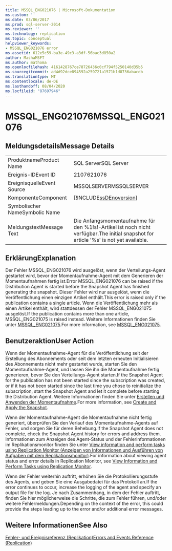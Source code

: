 ```yaml
---
title: MSSQL_ENG021076 | Microsoft-Dokumentation
ms.custom: ''
ms.date: 03/06/2017
ms.prod: sql-server-2014
ms.reviewer: ''
ms.technology: replication
ms.topic: conceptual
helpviewer_keywords:
- MSSQL_ENG021076 error
ms.assetid: 612e5c59-ba3e-49c3-a3df-56bac3d850a2
author: MashaMSFT
ms.author: mathoma
ms.openlocfilehash: 4161428767ce78726436c0cf794f5250140d35b5
ms.sourcegitcommit: ad4d92dce894592a259721a1571b1d8736abacdb
ms.translationtype: MT
ms.contentlocale: de-DE
ms.lasthandoff: 08/04/2020
ms.locfileid: "87697946"
---
```

# <a name="mssql_eng021076"></a><span data-ttu-id="d1ad5-102">MSSQL_ENG021076</span><span class="sxs-lookup"><span data-stu-id="d1ad5-102">MSSQL_ENG021076</span></span>
    
## <a name="message-details"></a><span data-ttu-id="d1ad5-103">Meldungsdetails</span><span class="sxs-lookup"><span data-stu-id="d1ad5-103">Message Details</span></span>  
  
|||  
|-|-|  
|<span data-ttu-id="d1ad5-104">Produktname</span><span class="sxs-lookup"><span data-stu-id="d1ad5-104">Product Name</span></span>|<span data-ttu-id="d1ad5-105">SQL Server</span><span class="sxs-lookup"><span data-stu-id="d1ad5-105">SQL Server</span></span>|  
|<span data-ttu-id="d1ad5-106">Ereignis-ID</span><span class="sxs-lookup"><span data-stu-id="d1ad5-106">Event ID</span></span>|<span data-ttu-id="d1ad5-107">21076</span><span class="sxs-lookup"><span data-stu-id="d1ad5-107">21076</span></span>|  
|<span data-ttu-id="d1ad5-108">Ereignisquelle</span><span class="sxs-lookup"><span data-stu-id="d1ad5-108">Event Source</span></span>|<span data-ttu-id="d1ad5-109">MSSQLSERVER</span><span class="sxs-lookup"><span data-stu-id="d1ad5-109">MSSQLSERVER</span></span>|  
|<span data-ttu-id="d1ad5-110">Komponente</span><span class="sxs-lookup"><span data-stu-id="d1ad5-110">Component</span></span>|[!INCLUDE[ssDEnoversion](../../includes/ssdenoversion-md.md)]|  
|<span data-ttu-id="d1ad5-111">Symbolischer Name</span><span class="sxs-lookup"><span data-stu-id="d1ad5-111">Symbolic Name</span></span>||  
|<span data-ttu-id="d1ad5-112">Meldungstext</span><span class="sxs-lookup"><span data-stu-id="d1ad5-112">Message Text</span></span>|<span data-ttu-id="d1ad5-113">Die Anfangsmomentaufnahme für den %1!s!-Artikel ist noch nicht verfügbar.</span><span class="sxs-lookup"><span data-stu-id="d1ad5-113">The initial snapshot for article '%s' is not yet available.</span></span>|  
  
## <a name="explanation"></a><span data-ttu-id="d1ad5-114">Erklärung</span><span class="sxs-lookup"><span data-stu-id="d1ad5-114">Explanation</span></span>  
 <span data-ttu-id="d1ad5-115">Der Fehler MSSQL_ENG021076 wird ausgelöst, wenn der Verteilungs-Agent gestartet wird, bevor der Momentaufnahme-Agent mit dem Generieren der Momentaufnahmen fertig ist.</span><span class="sxs-lookup"><span data-stu-id="d1ad5-115">Error MSSQL_ENG021076 can be raised if the Distribution Agent is started before the Snapshot Agent has finished generating the snapshot.</span></span> <span data-ttu-id="d1ad5-116">Dieser Fehler wird nur ausgelöst, wenn die Veröffentlichung einen einzigen Artikel enthält.</span><span class="sxs-lookup"><span data-stu-id="d1ad5-116">This error is raised only if the publication contains a single article.</span></span> <span data-ttu-id="d1ad5-117">Wenn die Veröffentlichung mehr als einen Artikel enthält, wird stattdessen der Fehler MSSQL_ENG021075 ausgelöst.</span><span class="sxs-lookup"><span data-stu-id="d1ad5-117">If the publication contains more than one article, MSSQL_ENG021075 is raised instead.</span></span> <span data-ttu-id="d1ad5-118">Weitere Informationen finden Sie unter [MSSQL_ENG021075](mssql-eng021075.md).</span><span class="sxs-lookup"><span data-stu-id="d1ad5-118">For more information, see [MSSQL_ENG021075](mssql-eng021075.md).</span></span>  
  
## <a name="user-action"></a><span data-ttu-id="d1ad5-119">Benutzeraktion</span><span class="sxs-lookup"><span data-stu-id="d1ad5-119">User Action</span></span>  
 <span data-ttu-id="d1ad5-120">Wenn der Momentaufnahme-Agent für die Veröffentlichung seit der Erstellung des Abonnements oder seit dem letzten erneuten Initialisieren des Abonnements nicht mehr gestartet wurde, starten Sie den Momentaufnahme-Agent, und lassen Sie ihn die Momentaufnahme fertig generieren, bevor Sie den Verteilungs-Agent starten.</span><span class="sxs-lookup"><span data-stu-id="d1ad5-120">If the Snapshot Agent for the publication has not been started since the subscription was created, or if it has not been started since the last time you chose to reinitialize the subscription, start the Snapshot Agent and let it complete before starting the Distribution Agent.</span></span> <span data-ttu-id="d1ad5-121">Weitere Informationen finden Sie unter [Erstellen und Anwenden der Momentaufnahme](create-and-apply-the-snapshot.md).</span><span class="sxs-lookup"><span data-stu-id="d1ad5-121">For more information, see [Create and Apply the Snapshot](create-and-apply-the-snapshot.md).</span></span>  
  
 <span data-ttu-id="d1ad5-122">Wenn der Momentaufnahme-Agent die Momentaufnahme nicht fertig generiert, überprüfen Sie den Verlauf des Momentaufnahme-Agents auf Fehler, und sorgen Sie für deren Behebung.</span><span class="sxs-lookup"><span data-stu-id="d1ad5-122">If the Snapshot Agent does not complete, check the Snapshot Agent history for errors and address them.</span></span> <span data-ttu-id="d1ad5-123">Informationen zum Anzeigen des Agent-Status und der Fehlerinformationen im Replikationsmonitor finden Sie unter [View information and perform tasks using Replication Monitor (Anzeigen von Informationen und Ausführen von Aufgaben mit dem Replikationsmonitor)](monitor/view-information-and-perform-tasks-replication-monitor.md).</span><span class="sxs-lookup"><span data-stu-id="d1ad5-123">For information about viewing agent status and error details in Replication Monitor, see [View Information and Perform Tasks using Replication Monitor](monitor/view-information-and-perform-tasks-replication-monitor.md).</span></span>  
  
 <span data-ttu-id="d1ad5-124">Wenn der Fehler weiterhin auftritt, erhöhen Sie die Protokollierungsstufe des Agents, und geben Sie eine Ausgabedatei für das Protokoll an.</span><span class="sxs-lookup"><span data-stu-id="d1ad5-124">If the error continues to occur, increase the logging of the agent and specify an output file for the log.</span></span> <span data-ttu-id="d1ad5-125">Je nach Zusammenhang, in dem der Fehler auftritt, finden Sie hier möglicherweise die Schritte, die zum Fehler führen, und/oder weitere Fehlermeldungen.</span><span class="sxs-lookup"><span data-stu-id="d1ad5-125">Depending on the context of the error, this could provide the steps leading up to the error and/or additional error messages.</span></span>  
  
## <a name="see-also"></a><span data-ttu-id="d1ad5-126">Weitere Informationen</span><span class="sxs-lookup"><span data-stu-id="d1ad5-126">See Also</span></span>  
 [<span data-ttu-id="d1ad5-127">Fehler- und Ereignisreferenz &#40;Replikation&#41;</span><span class="sxs-lookup"><span data-stu-id="d1ad5-127">Errors and Events Reference &#40;Replication&#41;</span></span>](errors-and-events-reference-replication.md)  
  
  
